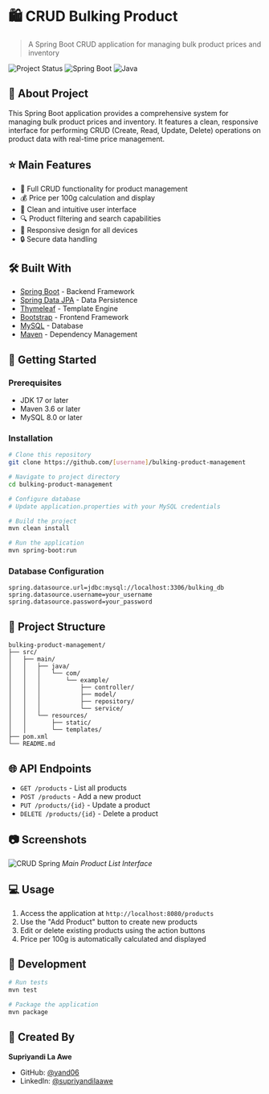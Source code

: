 # 🛍️ CRUD Bulking Product
> A Spring Boot CRUD application for managing bulk product prices and inventory

![Project Status](https://img.shields.io/badge/status-active-success.svg)
![Spring Boot](https://img.shields.io/badge/Spring%20Boot-3.x-brightgreen.svg)
![Java](https://img.shields.io/badge/Java-17-orange.svg)

## 📖 About Project
This Spring Boot application provides a comprehensive system for managing bulk product prices and inventory. It features a clean, responsive interface for performing CRUD (Create, Read, Update, Delete) operations on product data with real-time price management.

## ⭐ Main Features
- 📝 Full CRUD functionality for product management
- 💰 Price per 100g calculation and display
- 🎨 Clean and intuitive user interface
- 🔍 Product filtering and search capabilities
- 📱 Responsive design for all devices
- 🔒 Secure data handling

## 🛠️ Built With
- [Spring Boot](https://spring.io/projects/spring-boot) - Backend Framework
- [Spring Data JPA](https://spring.io/projects/spring-data-jpa) - Data Persistence
- [Thymeleaf](https://www.thymeleaf.org/) - Template Engine
- [Bootstrap](https://getbootstrap.com/) - Frontend Framework
- [MySQL](https://www.mysql.com/) - Database
- [Maven](https://maven.apache.org/) - Dependency Management

## 🏁 Getting Started

### Prerequisites
- JDK 17 or later
- Maven 3.6 or later
- MySQL 8.0 or later

### Installation
```bash
# Clone this repository
git clone https://github.com/[username]/bulking-product-management

# Navigate to project directory
cd bulking-product-management

# Configure database
# Update application.properties with your MySQL credentials

# Build the project
mvn clean install

# Run the application
mvn spring-boot:run
```

### Database Configuration
```properties
spring.datasource.url=jdbc:mysql://localhost:3306/bulking_db
spring.datasource.username=your_username
spring.datasource.password=your_password
```

## 📂 Project Structure
```
bulking-product-management/
├── src/
│   ├── main/
│   │   ├── java/
│   │   │   └── com/
│   │   │       └── example/
│   │   │           ├── controller/
│   │   │           ├── model/
│   │   │           ├── repository/
│   │   │           └── service/
│   │   └── resources/
│   │       ├── static/
│   │       └── templates/
├── pom.xml
└── README.md
```

## 🌐 API Endpoints
- `GET /products` - List all products
- `POST /products` - Add a new product
- `PUT /products/{id}` - Update a product
- `DELETE /products/{id}` - Delete a product

## 📷 Screenshots
![CRUD Spring](https://github.com/user-attachments/assets/56c8fe12-be34-4f08-a6ff-1688c14d13ac)
*Main Product List Interface*

## 💻 Usage
1. Access the application at `http://localhost:8080/products`
2. Use the "Add Product" button to create new products
3. Edit or delete existing products using the action buttons
4. Price per 100g is automatically calculated and displayed

## 🔧 Development
```bash
# Run tests
mvn test

# Package the application
mvn package
```

## 👤 Created By
**Supriyandi La Awe**
- GitHub: [@yand06](https://github.com/yand06)
- LinkedIn: [@supriyandilaawe](https://linkedin.com/in/supriyandilaawe)
